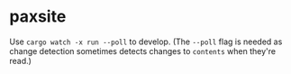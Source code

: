 # paxsite

Use `cargo watch -x run --poll` to develop. (The `--poll` flag is needed as change detection sometimes detects changes to `contents` when they're read.)
